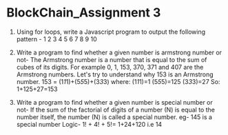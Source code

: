 # BlockChain_Assignment 3
1. Using for loops, write a Javascript program to output the following pattern -
1
2 3
4 5 6
7 8 9 10

2. Write a program to find whether a given number is armstrong number or not- The Armstrong number is a number that is equal to the sum of cubes of its digits. For example 0, 1, 153, 370, 371 and 407 are the Armstrong numbers. Let's try to understand why 153 is an Armstrong number.
153 = (1*1*1)+(5*5*5)+(3*3*3) where:
(1*1*1)=1
(5*5*5)=125
(3*3*3)=27
So:
1+125+27=153

3. Write a program to find whether a given number is special number or not- If the sum of the factorial of digits of a number (N) is equal to the number itself, the number (N) is called a special number.
eg- 145 is a special number
Logic- 1! + 4! + 5!= 1+24+120 i.e 14
